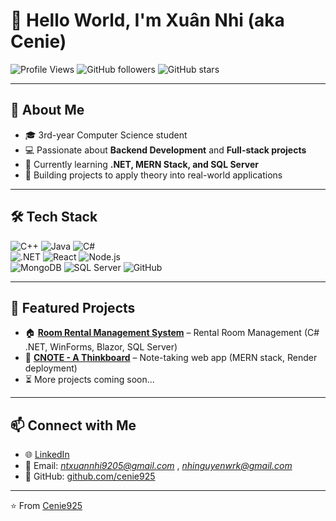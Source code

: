 # 👋 Hello World, I'm Xuân Nhi (aka Cenie)

![Profile Views](https://komarev.com/ghpvc/?username=cenie925&style=flat-square&color=blue)
![GitHub followers](https://img.shields.io/github/followers/cenie925?style=social)
![GitHub stars](https://img.shields.io/github/stars/cenie925?style=social)

---

## 🌱 About Me
- 🎓 3rd-year Computer Science student  
- 💻 Passionate about **Backend Development** and **Full-stack projects**  
- 🚀 Currently learning **.NET, MERN Stack, and SQL Server**  
- 📝 Building projects to apply theory into real-world applications  

---

## 🛠 Tech Stack
![C++](https://img.shields.io/badge/C++-00599C?style=for-the-badge&logo=cplusplus&logoColor=white)
![Java](https://img.shields.io/badge/Java-ED8B00?style=for-the-badge&logo=openjdk&logoColor=white)
![C#](https://img.shields.io/badge/C%23-239120?style=for-the-badge&logo=csharp&logoColor=white)  
![.NET](https://img.shields.io/badge/.NET-512BD4?style=for-the-badge&logo=dotnet&logoColor=white)
![React](https://img.shields.io/badge/React-20232A?style=for-the-badge&logo=react&logoColor=61DAFB)
![Node.js](https://img.shields.io/badge/Node.js-43853D?style=for-the-badge&logo=node.js&logoColor=white)  
![MongoDB](https://img.shields.io/badge/MongoDB-4EA94B?style=for-the-badge&logo=mongodb&logoColor=white)
![SQL Server](https://img.shields.io/badge/SQL-Server-red?style=for-the-badge&logo=microsoftsqlserver&logoColor=white)
![GitHub](https://img.shields.io/badge/GitHub-100000?style=for-the-badge&logo=github&logoColor=white)

---

## 📂 Featured Projects
- 🏠 **[Room Rental Management System](https://github.com/cenie925/Cenie_PhongTro)** – Rental Room Management (C# .NET, WinForms, Blazor, SQL Server)  
- 📝 **[CNOTE - A Thinkboard](https://github.com/IamCenie925/mern-CnoteAThinkboard)** – Note-taking web app (MERN stack, Render deployment)  
- ⏳ More projects coming soon...

---

## 📫 Connect with Me
- 🌐 [LinkedIn](https://www.linkedin.com/in/nguyen-thi-xuan-nhi/)  
- 📧 Email: *ntxuannhi9205@gmail.com* , *nhinguyenwrk@gmail.com*  
- 🐙 GitHub: [github.com/cenie925](https://github.com/cenie925)

---

⭐️ From [Cenie925](https://github.com/IamCenie925)
